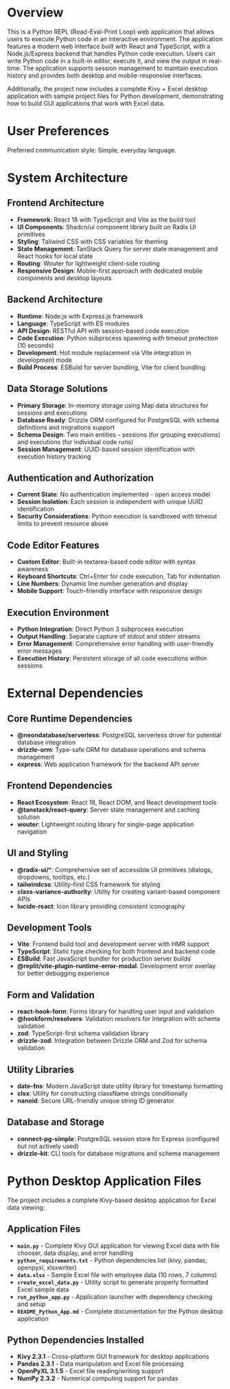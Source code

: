# Overview

This is a Python REPL (Read-Eval-Print Loop) web application that allows users to execute Python code in an interactive environment. The application features a modern web interface built with React and TypeScript, with a Node.js/Express backend that handles Python code execution. Users can write Python code in a built-in editor, execute it, and view the output in real-time. The application supports session management to maintain execution history and provides both desktop and mobile-responsive interfaces.

Additionally, the project now includes a complete Kivy + Excel desktop application with sample project files for Python development, demonstrating how to build GUI applications that work with Excel data.

# User Preferences

Preferred communication style: Simple, everyday language.

# System Architecture

## Frontend Architecture
- **Framework**: React 18 with TypeScript and Vite as the build tool
- **UI Components**: Shadcn/ui component library built on Radix UI primitives
- **Styling**: Tailwind CSS with CSS variables for theming
- **State Management**: TanStack Query for server state management and React hooks for local state
- **Routing**: Wouter for lightweight client-side routing
- **Responsive Design**: Mobile-first approach with dedicated mobile components and desktop layouts

## Backend Architecture
- **Runtime**: Node.js with Express.js framework
- **Language**: TypeScript with ES modules
- **API Design**: RESTful API with session-based code execution
- **Code Execution**: Python subprocess spawning with timeout protection (10 seconds)
- **Development**: Hot module replacement via Vite integration in development mode
- **Build Process**: ESBuild for server bundling, Vite for client bundling

## Data Storage Solutions
- **Primary Storage**: In-memory storage using Map data structures for sessions and executions
- **Database Ready**: Drizzle ORM configured for PostgreSQL with schema definitions and migrations support
- **Schema Design**: Two main entities - sessions (for grouping executions) and executions (for individual code runs)
- **Session Management**: UUID-based session identification with execution history tracking

## Authentication and Authorization
- **Current State**: No authentication implemented - open access model
- **Session Isolation**: Each session is independent with unique UUID identification
- **Security Considerations**: Python execution is sandboxed with timeout limits to prevent resource abuse

## Code Editor Features
- **Custom Editor**: Built-in textarea-based code editor with syntax awareness
- **Keyboard Shortcuts**: Ctrl+Enter for code execution, Tab for indentation
- **Line Numbers**: Dynamic line number generation and display
- **Mobile Support**: Touch-friendly interface with responsive design

## Execution Environment
- **Python Integration**: Direct Python 3 subprocess execution
- **Output Handling**: Separate capture of stdout and stderr streams
- **Error Management**: Comprehensive error handling with user-friendly error messages
- **Execution History**: Persistent storage of all code executions within sessions

# External Dependencies

## Core Runtime Dependencies
- **@neondatabase/serverless**: PostgreSQL serverless driver for potential database integration
- **drizzle-orm**: Type-safe ORM for database operations and schema management
- **express**: Web application framework for the backend API server

## Frontend Dependencies
- **React Ecosystem**: React 18, React DOM, and React development tools
- **@tanstack/react-query**: Server state management and caching solution
- **wouter**: Lightweight routing library for single-page application navigation

## UI and Styling
- **@radix-ui/***: Comprehensive set of accessible UI primitives (dialogs, dropdowns, tooltips, etc.)
- **tailwindcss**: Utility-first CSS framework for styling
- **class-variance-authority**: Utility for creating variant-based component APIs
- **lucide-react**: Icon library providing consistent iconography

## Development Tools
- **Vite**: Frontend build tool and development server with HMR support
- **TypeScript**: Static type checking for both frontend and backend code
- **ESBuild**: Fast JavaScript bundler for production server builds
- **@replit/vite-plugin-runtime-error-modal**: Development error overlay for better debugging experience

## Form and Validation
- **react-hook-form**: Forms library for handling user input and validation
- **@hookform/resolvers**: Validation resolvers for integration with schema validation
- **zod**: TypeScript-first schema validation library
- **drizzle-zod**: Integration between Drizzle ORM and Zod for schema validation

## Utility Libraries
- **date-fns**: Modern JavaScript date utility library for timestamp formatting
- **clsx**: Utility for constructing className strings conditionally
- **nanoid**: Secure URL-friendly unique string ID generator

## Database and Storage
- **connect-pg-simple**: PostgreSQL session store for Express (configured but not actively used)
- **drizzle-kit**: CLI tools for database migrations and schema management

# Python Desktop Application Files

The project includes a complete Kivy-based desktop application for Excel data viewing:

## Application Files
- **`main.py`** - Complete Kivy GUI application for viewing Excel data with file chooser, data display, and error handling
- **`python_requirements.txt`** - Python dependencies list (kivy, pandas, openpyxl, xlsxwriter)
- **`data.xlsx`** - Sample Excel file with employee data (10 rows, 7 columns)
- **`create_excel_data.py`** - Utility script to generate properly formatted Excel sample data
- **`run_python_app.py`** - Application launcher with dependency checking and setup
- **`README_Python_App.md`** - Complete documentation for the Python desktop application

## Python Dependencies Installed
- **Kivy 2.3.1** - Cross-platform GUI framework for desktop applications
- **Pandas 2.3.1** - Data manipulation and Excel file processing
- **OpenPyXL 3.1.5** - Excel file reading/writing support
- **NumPy 2.3.2** - Numerical computing support for pandas